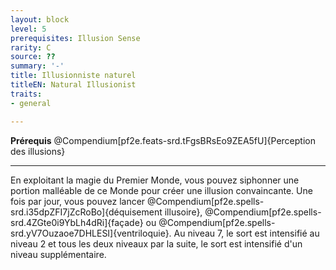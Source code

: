 ```yaml
---
layout: block
level: 5
prerequisites: Illusion Sense
rarity: C
source: ??
summary: '-'
title: Illusionniste naturel
titleEN: Natural Illusionist
traits:
- general

---
```


<p><span id="ctl00_MainContent_DetailedOutput"><strong>Prérequis</strong> @Compendium[pf2e.feats-srd.tFgsBRsEo9ZEA5fU]{Perception des illusions}<br></span></p>
<hr>
<p>En exploitant la magie du Premier Monde, vous pouvez siphonner une portion malléable de ce Monde pour créer une illusion convaincante. Une fois par jour, vous pouvez lancer @Compendium[pf2e.spells-srd.i35dpZFI7jZcRoBo]{déquisement illusoire}, @Compendium[pf2e.spells-srd.4ZGte0i9YbLh4dRi]{façade} ou @Compendium[pf2e.spells-srd.yV7Ouzaoe7DHLESI]{ventriloquie}. Au niveau 7, le sort est intensifié au niveau 2 et tous les deux niveaux par la suite, le sort est intensifié d'un niveau supplémentaire.&nbsp;</p>